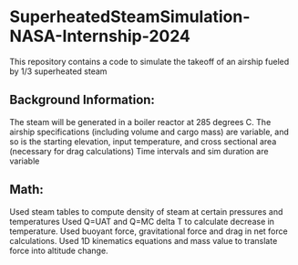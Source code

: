 # SuperheatedSteamSimulation-NASA-Internship-2024
This repository contains a code to simulate the takeoff of an airship fueled by 1/3 superheated steam 

## Background Information:

The steam will be generated in a boiler reactor at 285 degrees C.
The airship specifications (including volume and cargo mass) are variable, and so is the starting elevation, input temperature, and cross sectional area (necessary for drag calculations)
Time intervals and sim duration are variable

## Math:

Used steam tables to compute density of steam at certain pressures and temperatures
Used Q=UAT and Q=MC delta T to calculate decrease in temperature.
Used buoyant force, gravitational force and drag in net force calculations.
Used 1D kinematics equations and mass value to translate force into altitude change.
